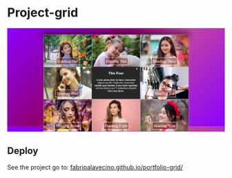 # Project-grid


![](./screenshot.png)

## Deploy

See the project go to: [fabripalavecino.github.io/portfolio-grid/](https://fabripalavecino.github.io/portfolio-grid/) 
